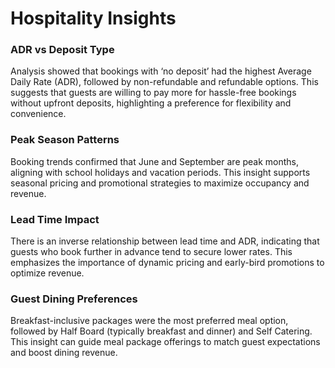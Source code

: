 # Hospitality Insights

### ADR vs Deposit Type
Analysis showed that bookings with ‘no deposit’ had the highest Average Daily Rate (ADR), followed by non-refundable and refundable options. This suggests that guests are willing to pay more for hassle-free bookings without upfront deposits, highlighting a preference for flexibility and convenience.

### Peak Season Patterns
Booking trends confirmed that June and September are peak months, aligning with school holidays and vacation periods. This insight supports seasonal pricing and promotional strategies to maximize occupancy and revenue.

### Lead Time Impact
There is an inverse relationship between lead time and ADR, indicating that guests who book further in advance tend to secure lower rates. This emphasizes the importance of dynamic pricing and early-bird promotions to optimize revenue.

### Guest Dining Preferences
Breakfast-inclusive packages were the most preferred meal option, followed by Half Board (typically breakfast and dinner) and Self Catering. This insight can guide meal package offerings to match guest expectations and boost dining revenue.
